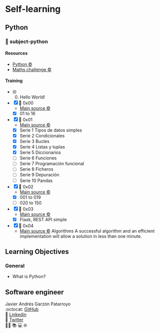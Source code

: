 # Self-learning
## Python
### :open_file_folder: subject-python

#### Resources
* [Python :copyright:](https://www.python.org/)
* [Maths challenge :copyright:](https://mathschallenge.net/)

#### Training
* [x] 0. Hello World!
* [x] :open_file_folder: 0x00
  - [Main source :copyright:](https://www.udemy.com/share/101sFuAEEcdF5VRno=/)
  - [x] 01 to 16
* [x] :open_file_folder: 0x01
  - [Main source :copyright:](http://aprendeconalf.es/python/ejercicios/)
  - [x] Serie 1 Tipos de datos simples
  - [x] Serie 2 Condicionales
  - [x] Serie 3 Bucles
  - [x] Serie 4 Listas y tuplas
  - [x] Serie 5 Diccionarios
  - [ ] Serie 6 Funciones
  - [ ] Serie 7 Programación funcional
  - [ ] Serie 8 Ficheros
  - [ ] Serie 9 Depuración
  - [ ] Serie 10 Pandas
* [x] :open_file_folder: 0x02
  - [Main source :copyright:](https://www.w3resource.com/python-exercises/python-basic-exercises.php)
  - [x] 001 to 019
  - [ ] 020 to 150
* [x] :open_file_folder: 0x03
  - [Main source :copyright:](https://www.youtube.com/watch?v=Esdj9wlBOaI)
  - [x] Flask, REST API simple
* [x] :open_file_folder: 0x04
  - [Main source :copyright:](https://projecteuler.net/)
  Algorithms
  A successful algorithm and an efficient implementation will allow a solution in less than one minute.

## Learning Objectives
### General
* What is Python?

## Software engineer
Javier Andrés Garzón Patarroyo  
:octocat: [GitHub](https://github.com/javierandresgp/)  
:link: [Linkedin](https://www.linkedin.com/in/javierandresgp/)  
:link: [Twitter](https://twitter.com/javierandresgp0)  
:man_technologist: :books: :computer: :globe_with_meridians: